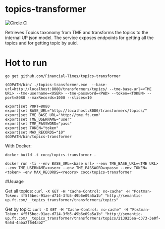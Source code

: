 # topics-transformer

[![Circle CI](https://circleci.com/gh/Financial-Times/topics-transformer/tree/master.png?style=shield)](https://circleci.com/gh/Financial-Times/topics-transformer/tree/master)

Retrieves Topics taxonomy from TME and transforms the topics to the internal UP json model.
The service exposes endpoints for getting all the topics and for getting topic by uuid.

# Hot to run
`go get github.com/Financial-Times/topics-transformer`

`$GOPATH/bin/ ./topics-transformer.exe  --base-url=http://localhost:8080/transformers/topics/ --tme-base-url=<TME URL> --tme-username=<USER> --tme-password=<PWD> --token=<TOKEN> --port=8080 --maxRecords=1000 --slices=10 `                

```
export|set PORT=8080
export|set BASE_URL="http://localhost:8080/transformers/topics/"
export|set TME_BASE_URL="http://tme.ft.com"
export|set TME_USERNAME="user"
export|set TME_PASSWORD="pass"
export|set TOKEN="token"
export|set MAX_RECORDS="10"
$GOPATH/bin/topics-transformer
```

With Docker:

`docker build -t coco/topics-transformer .`

`docker run -ti --env BASE_URL=<base url> --env TME_BASE_URL=<TME URL> --env TME_USERNAME=<user> --env TME_PASSWORD=<pass> --env TOKEN=<token> -env MAX_RECORDS=<recors> coco/topics-transformer`

#Usuage

Get all topics:
`curl -X GET -H "Cache-Control: no-cache" -H "Postman-Token: 4f5f5bec-91ae-d714-3fb5-49b6e09a5a1b" "http://semantic-up.ft.com/__topics_transformer/transformers/topics"`

Get by topic:
`curl -X GET -H "Cache-Control: no-cache" -H "Postman-Token: 4f5f5bec-91ae-d714-3fb5-49b6e09a5a1b" "http://semantic-up.ft.com/__topics_transformer/transformers/topics/213925ea-c373-3e0f-9a6d-4aba2f644ab2"`